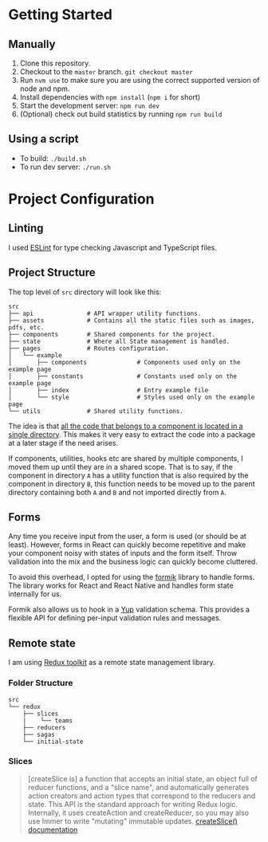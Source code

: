 # Getting Started

## Manually

1. Clone this repository.
2. Checkout to the `master` branch. `git checkout master`
4. Run `nvm use` to make sure you are using the correct supported version of node and npm.
5. Install dependencies with `npm install` (`npm i` for short)
6. Start the development server: `npm run dev`
7. (Optional) check out build statistics by running `npm run build`

## Using a script

- To build: `./build.sh`
- To run dev server: `./run.sh`


# Project Configuration

## Linting

I used [ESLint](https://eslint.org/) for type checking Javascript and TypeScript files.

## Project Structure

The top level of `src` directory will look like this:

```tree
src
├── api               # API wrapper utility functions.
├── assets            # Contains all the static files such as images, pdfs, etc.
├── components        # Shared components for the project.
├── state             # Where all State management is handled.
├── pages             # Routes configuration.
│   └── example
│       ├── components              # Components used only on the example page
│       ├── constants               # Constants used only on the example page
│       ├── index                   # Entry example file
│       └── style                   # Styles used only on the example page
└── utils             # Shared utility functions.
```

The idea is that [all the code that belongs to a component is located in a single directory](https://kentcdodds.com/blog/colocation). This makes it very easy to extract the code into a package at a later stage if the need arises.

If components, utilities, hooks etc are shared by multiple components, I moved them up until they are in a shared scope. That is to say, if the component in directory `A` has a utility function that is also required by the component in directory `B`, this function needs to be moved up to the parent directory containing both `A` and `B` and not imported directly from `A`.

## Forms

Any time you receive input from the user, a form is used (or should be at least). However, forms in React can quickly become repetitive and make your component noisy with states of inputs and the form itself. Throw validation into the mix and the business logic can quickly become cluttered.

To avoid this overhead, I opted for using the [formik](https://formik.org/) library to handle forms. The library works for React and React Native and handles form state internally for us.

Formik also allows us to hook in a [Yup](https://github.com/jquense/yup) validation schema. This provides a flexible API for defining per-input validation rules and messages.

## Remote state

I am using [Redux toolkit](https://redux-toolkit.js.org/) as a remote state management library.

### Folder Structure
```
src
└── redux
    ├── slices
    |    └── teams
    ├── reducers
    ├── sagas
    └── initial-state
```

### Slices

> [createSlice is] a function that accepts an initial state, an object full of reducer functions, and a "slice name", and automatically generates action creators and action types that correspond to the reducers and state. This API is the standard approach for writing Redux logic. Internally, it uses createAction and createReducer, so you may also use Immer to write "mutating" immutable updates. [createSlice() documentation](https://redux-toolkit.js.org/api/createSlice)
